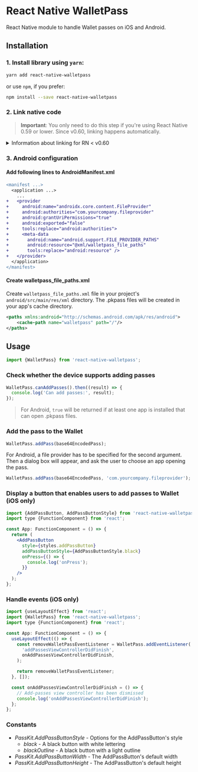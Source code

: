 # React Native WalletPass

React Native module to handle Wallet passes on iOS and Android.

## Installation

### 1. Install library using `yarn`:

```bash
yarn add react-native-walletpass
```

or use `npm`, if you prefer:

```bash
npm install --save react-native-walletpass
```

### 2. Link native code

> **Important**: You only need to do this step if you're using React Native 0.59 or lower. Since v0.60, linking happens automatically.

<details>
<summary>Information about linking for RN < v0.60</summary>
You can link native code in the way you prefer:

#### CocoaPods

Add line to your project target section in your Podfile:

```diff
target 'YourProjectTarget' do

+   pod 'react-native-walletpass', path: '../node_modules/react-native-walletpass'

end
```

If you received error `jest-haste-map: Haste module naming collision: Duplicate module name: react-native`, add lines below to your Podfile and reinstall pods.

```diff
target 'YourProjectTarget' do

+   rn_path = '../node_modules/react-native'
+   pod 'yoga', path: "#{rn_path}/ReactCommon/yoga/yoga.podspec"
+   pod 'React', path: rn_path

  pod 'react-native-walletpass', path: '../node_modules/react-native-walletpass'

end

+ post_install do |installer|
+   installer.pods_project.targets.each do |target|
+     if target.name == "React"
+       target.remove_from_project
+     end
+   end
+ end
```

#### react-native link

Run command below:

```bash
react-native link react-native-walletpass
```

</details>

### 3. Android configuration

#### Add following lines to AndroidManifest.xml

```diff
<manifest ...>
  <application ...>
    ...
+   <provider
+     android:name="androidx.core.content.FileProvider"
+     android:authorities="com.yourcompany.fileprovider"
+     android:grantUriPermissions="true"
+     android:exported="false"
+     tools:replace="android:authorities">
+     <meta-data
+       android:name="android.support.FILE_PROVIDER_PATHS"
+       android:resource="@xml/walletpass_file_paths"
+       tools:replace="android:resource" />
+   </provider>
  </application>
</manifest>
```

#### Create walletpass_file_paths.xml

Create `walletpass_file_paths.xml` file in your project's `android/src/main/res/xml` directory. The .pkpass files will be created in your app's cache directory.

```xml
<paths xmlns:android="http://schemas.android.com/apk/res/android">
    <cache-path name="walletpass" path="/"/>
</paths>
```

## Usage

```jsx
import {WalletPass} from 'react-native-walletpass';
```

### Check whether the device supports adding passes

```jsx
WalletPass.canAddPasses().then((result) => {
  console.log('Can add passes:', result);
});
```

> For Android, `true` will be returned if at least one app is installed that can open .pkpass files.

### Add the pass to the Wallet

```jsx
WalletPass.addPass(base64EncodedPass);
```

For Android, a file provider has to be specified for the second argument. Then a dialog box will appear, and ask the user to choose an app opening the pass.

```jsx
WalletPass.addPass(base64EncodedPass, 'com.yourcompany.fileprovider');
```

### Display a button that enables users to add passes to Wallet (iOS only)

```jsx
import {AddPassButton, AddPassButtonStyle} from 'react-native-walletpass';
import type {FunctionComponent} from 'react';

const App: FunctionComponent = () => {
  return (
    <AddPassButton
      style={styles.addPassButton}
      addPassButtonStyle={AddPassButtonStyle.black}
      onPress={() => {
        console.log('onPress');
      }}
    />
  );
};
```

### Handle events (iOS only)

```jsx
import {useLayoutEffect} from 'react';
import {WalletPass} from 'react-native-walletpass';
import type {FunctionComponent} from 'react';

const App: FunctionComponent = () => {
  useLayoutEffect(() => {
    const removeWalletPassEventListener = WalletPass.addEventListener(
      'addPassesViewControllerDidFinish',
      onAddPassesViewControllerDidFinish,
    );

    return removeWalletPassEventListener;
  }, []);

  const onAddPassesViewControllerDidFinish = () => {
    // Add-passes view controller has been dismissed
    console.log('onAddPassesViewControllerDidFinish');
  };
};
```

### Constants

- _PassKit.AddPassButtonStyle_ - Options for the AddPassButton's style
  - _black_ - A black button with white lettering
  - _blackOutline_ - A black button with a light outline
- _PassKit.AddPassButtonWidth_ - The AddPassButton's default width
- _PassKit.AddPassButtonHeight_ - The AddPassButton's default height
